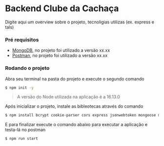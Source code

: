 # Backend Clube da Cachaça

Digite aqui um overview sobre o projeto, tecnoligias utilizas (ex. express e tals)

### Pré requisitos

- <a href="https://docs.mongodb.com/manual/installation/">MongoDB</a>, no projeto foi utilizado a versão xx.xx
- <a href="https://www.postman.com/downloads/">Postman</a>, no projeto foi utilizado a versão xx.xx

### Rodando o projeto

Abra seu terminal na pasta do projeto e execute o segundo comando

```sh
$ npm init -y
```

> A versão do Node utilizada na aplicação é a 16.13.0

Após inicializar o projeto, instale as bibleotecas através do comando

```sh
$ npm install bcrypt cookie-parser cors express jsonwebtoken mongoose multer nodemon
```

E para finalizar execute o comando abaixo para executar a aplicação e testa-lá no postman

```sh
$ npm run start
```
